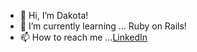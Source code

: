 - 👋 Hi, I’m Dakota!
- 🌱 I’m currently learning ... Ruby on Rails!
- 📫 How to reach me ...[LinkedIn](https://www.linkedin.com/in/dakota-dawson/)

<!---
ddawson22/ddawson22 is a ✨ special ✨ repository because its `README.md` (this file) appears on your GitHub profile.
You can click the Preview link to take a look at your changes.
--->
